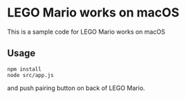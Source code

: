 # LEGO Mario works on macOS

This is a sample code for LEGO Mario works on macOS


## Usage

```
npm install
node src/app.js
```

and push pairing button on back of LEGO Mario.
